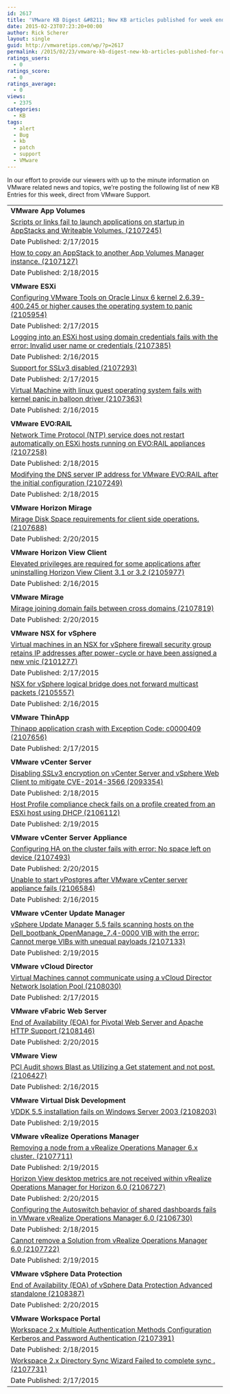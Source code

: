 ```yaml
---
id: 2617
title: 'VMware KB Digest &#8211; New KB articles published for week ending 2/21/15'
date: 2015-02-23T07:23:20+00:00
author: Rick Scherer
layout: single
guid: http://vmwaretips.com/wp/?p=2617
permalink: /2015/02/23/vmware-kb-digest-new-kb-articles-published-for-week-ending-22115/
ratings_users:
  - 0
ratings_score:
  - 0
ratings_average:
  - 0
views:
  - 2375
categories:
  - KB
tags:
  - alert
  - Bug
  - kb
  - patch
  - support
  - VMware
---
```

In our effort to provide our viewers with up to the minute information on VMware related news and topics, we&#8217;re posting the following list of new KB Entries for this week, direct from VMware Support.

<!--more-->

<table border="0" cellspacing="0" cellpadding="0">
  <tr>
    <td valign="top" width="727">
      <strong>VMware App Volumes</strong>
    </td>
  </tr>
  
  <tr>
    <td valign="top" width="727">
      <a href="http://vmw.re/1EIah6T">Scripts or links fail to launch applications on startup in AppStacks and Writeable Volumes. (2107245)</a>
    </td>
  </tr>
  
  <tr>
    <td valign="top" width="727">
      Date Published: 2/17/2015
    </td>
  </tr>
  
  <tr>
    <td valign="top" width="727">
      <a href="http://vmw.re/1a4TSQy">How to copy an AppStack to another App Volumes Manager instance. (2107127)</a>
    </td>
  </tr>
  
  <tr>
    <td valign="top" width="727">
      Date Published: 2/18/2015
    </td>
  </tr>
  
  <tr>
    <td valign="top" width="727">
    </td>
  </tr>
  
  <tr>
    <td valign="top" width="727">
      <strong>VMware ESXi</strong>
    </td>
  </tr>
  
  <tr>
    <td valign="top" width="727">
      <a href="http://vmw.re/1EIagzM">Configuring VMware Tools on Oracle Linux 6 kernel 2.6.39-400.245 or higher causes the operating system to panic (2105954)</a>
    </td>
  </tr>
  
  <tr>
    <td valign="top" width="727">
      Date Published: 2/17/2015
    </td>
  </tr>
  
  <tr>
    <td valign="top" width="727">
      <a href="http://vmw.re/1a4TSje">Logging into an ESXi host using domain credentials fails with the error: Invalid user name or credentials (2107385)</a>
    </td>
  </tr>
  
  <tr>
    <td valign="top" width="727">
      Date Published: 2/16/2015
    </td>
  </tr>
  
  <tr>
    <td valign="top" width="727">
      <a href="http://vmw.re/1EIagzN">Support for SSLv3 disabled (2107293)</a>
    </td>
  </tr>
  
  <tr>
    <td valign="top" width="727">
      Date Published: 2/17/2015
    </td>
  </tr>
  
  <tr>
    <td valign="top" width="727">
      <a href="http://vmw.re/1a4TT6P">Virtual Machine with linux guest operating system fails with kernel panic in balloon driver (2107363)</a>
    </td>
  </tr>
  
  <tr>
    <td valign="top" width="727">
      Date Published: 2/16/2015
    </td>
  </tr>
  
  <tr>
    <td valign="top" width="727">
    </td>
  </tr>
  
  <tr>
    <td valign="top" width="727">
      <strong>VMware EVO:RAIL</strong>
    </td>
  </tr>
  
  <tr>
    <td valign="top" width="727">
      <a href="http://vmw.re/1EIahna">Network Time Protocol (NTP) service does not restart automatically on ESXi hosts running on EVO:RAIL appliances (2107258)</a>
    </td>
  </tr>
  
  <tr>
    <td valign="top" width="727">
      Date Published: 2/18/2015
    </td>
  </tr>
  
  <tr>
    <td valign="top" width="727">
      <a href="http://vmw.re/1a4TSji">Modifying the DNS server IP address for VMware EVO:RAIL after the initial configuration (2107249)</a>
    </td>
  </tr>
  
  <tr>
    <td valign="top" width="727">
      Date Published: 2/18/2015
    </td>
  </tr>
  
  <tr>
    <td valign="top" width="727">
    </td>
  </tr>
  
  <tr>
    <td valign="top" width="727">
      <strong>VMware Horizon Mirage</strong>
    </td>
  </tr>
  
  <tr>
    <td valign="top" width="727">
      <a href="http://vmw.re/1EIahnd">Mirage Disk Space requirements for client side operations. (2107688)</a>
    </td>
  </tr>
  
  <tr>
    <td valign="top" width="727">
      Date Published: 2/20/2015
    </td>
  </tr>
  
  <tr>
    <td valign="top" width="727">
    </td>
  </tr>
  
  <tr>
    <td valign="top" width="727">
      <strong>VMware Horizon View Client</strong>
    </td>
  </tr>
  
  <tr>
    <td valign="top" width="727">
      <a href="http://vmw.re/1a4TT6U"> Elevated privileges are required for some applications after uninstalling Horizon View Client 3.1 or 3.2 (2105977)</a>
    </td>
  </tr>
  
  <tr>
    <td valign="top" width="727">
      Date Published: 2/16/2015
    </td>
  </tr>
  
  <tr>
    <td valign="top" width="727">
    </td>
  </tr>
  
  <tr>
    <td valign="top" width="727">
      <strong>VMware Mirage</strong>
    </td>
  </tr>
  
  <tr>
    <td valign="top" width="727">
      <a href="http://vmw.re/1EIagzQ">Mirage joining domain fails between cross domains (2107819)</a>
    </td>
  </tr>
  
  <tr>
    <td valign="top" width="727">
      Date Published: 2/20/2015
    </td>
  </tr>
  
  <tr>
    <td valign="top" width="727">
    </td>
  </tr>
  
  <tr>
    <td valign="top" width="727">
      <strong>VMware NSX for vSphere</strong>
    </td>
  </tr>
  
  <tr>
    <td valign="top" width="727">
      <a href="http://vmw.re/1a4TT6V">Virtual machines in an NSX for vSphere firewall security group retains IP addresses after power-cycle or have been assigned a new vnic (2101277)</a>
    </td>
  </tr>
  
  <tr>
    <td valign="top" width="727">
      Date Published: 2/17/2015
    </td>
  </tr>
  
  <tr>
    <td valign="top" width="727">
      <a href="http://vmw.re/1EIagzR">NSX for vSphere logical bridge does not forward multicast packets (2105557)</a>
    </td>
  </tr>
  
  <tr>
    <td valign="top" width="727">
      Date Published: 2/16/2015
    </td>
  </tr>
  
  <tr>
    <td valign="top" width="727">
    </td>
  </tr>
  
  <tr>
    <td valign="top" width="727">
      <strong>VMware ThinApp </strong>
    </td>
  </tr>
  
  <tr>
    <td valign="top" width="727">
      <a href="http://vmw.re/1a4TSjo">Thinapp application crash with Exception Code: c0000409 (2107656)</a>
    </td>
  </tr>
  
  <tr>
    <td valign="top" width="727">
      Date Published: 2/17/2015
    </td>
  </tr>
  
  <tr>
    <td valign="top" width="727">
    </td>
  </tr>
  
  <tr>
    <td valign="top" width="727">
      <strong>VMware vCenter Server</strong>
    </td>
  </tr>
  
  <tr>
    <td valign="top" width="727">
      <a href="http://vmw.re/1EIagQ6">Disabling SSLv3 encryption on vCenter Server and vSphere Web Client to mitigate CVE-2014-3566 (2093354)</a>
    </td>
  </tr>
  
  <tr>
    <td valign="top" width="727">
      Date Published: 2/18/2015
    </td>
  </tr>
  
  <tr>
    <td valign="top" width="727">
      <a href="http://vmw.re/1a4TSjs">Host Profile compliance check fails on a profile created from an ESXi host using DHCP (2106112)</a>
    </td>
  </tr>
  
  <tr>
    <td valign="top" width="727">
      Date Published: 2/19/2015
    </td>
  </tr>
  
  <tr>
    <td valign="top" width="727">
    </td>
  </tr>
  
  <tr>
    <td valign="top" width="727">
      <strong>VMware vCenter Server Appliance</strong>
    </td>
  </tr>
  
  <tr>
    <td valign="top" width="727">
      <a href="http://vmw.re/1EIagQ7">Configuring HA on the cluster fails with error: No space left on device (2107493)</a>
    </td>
  </tr>
  
  <tr>
    <td valign="top" width="727">
      Date Published: 2/20/2015
    </td>
  </tr>
  
  <tr>
    <td valign="top" width="727">
      <a href="http://vmw.re/1a4TSzK">Unable to start vPostgres after VMware vCenter server appliance fails (2106584)</a>
    </td>
  </tr>
  
  <tr>
    <td valign="top" width="727">
      Date Published: 2/16/2015
    </td>
  </tr>
  
  <tr>
    <td valign="top" width="727">
    </td>
  </tr>
  
  <tr>
    <td valign="top" width="727">
      <strong>VMware vCenter Update Manager</strong>
    </td>
  </tr>
  
  <tr>
    <td valign="top" width="727">
      <a href="http://vmw.re/1EIagQ8">vSphere Update Manager 5.5 fails scanning hosts on the Dell_bootbank_OpenManage_7.4-0000 VIB with the error: Cannot merge VIBs with unequal payloads (2107133)</a>
    </td>
  </tr>
  
  <tr>
    <td valign="top" width="727">
      Date Published: 2/19/2015
    </td>
  </tr>
  
  <tr>
    <td valign="top" width="727">
    </td>
  </tr>
  
  <tr>
    <td valign="top" width="727">
      <strong>VMware vCloud Director</strong>
    </td>
  </tr>
  
  <tr>
    <td valign="top" width="727">
      <a href="http://vmw.re/1a4TSzM">Virtual Machines cannot communicate using a vCloud Director Network Isolation Pool (2108030)</a>
    </td>
  </tr>
  
  <tr>
    <td valign="top" width="727">
      Date Published: 2/17/2015
    </td>
  </tr>
  
  <tr>
    <td valign="top" width="727">
    </td>
  </tr>
  
  <tr>
    <td valign="top" width="727">
      <strong>VMware vFabric Web Server</strong>
    </td>
  </tr>
  
  <tr>
    <td valign="top" width="727">
      <a href="http://vmw.re/1EIagQb">End of Availability (EOA) for Pivotal Web Server and Apache HTTP Support (2108146)</a>
    </td>
  </tr>
  
  <tr>
    <td valign="top" width="727">
      Date Published: 2/20/2015
    </td>
  </tr>
  
  <tr>
    <td valign="top" width="727">
    </td>
  </tr>
  
  <tr>
    <td valign="top" width="727">
      <strong>VMware View</strong>
    </td>
  </tr>
  
  <tr>
    <td valign="top" width="727">
      <a href="http://vmw.re/1a4TTni">PCI Audit shows Blast as Utilizing a Get statement and not post. (2106427)</a>
    </td>
  </tr>
  
  <tr>
    <td valign="top" width="727">
      Date Published: 2/16/2015
    </td>
  </tr>
  
  <tr>
    <td valign="top" width="727">
    </td>
  </tr>
  
  <tr>
    <td valign="top" width="727">
      <strong>VMware Virtual Disk Development</strong>
    </td>
  </tr>
  
  <tr>
    <td valign="top" width="727">
      <a href="http://vmw.re/1EIahnm">VDDK 5.5 installation fails on Windows Server 2003 (2108203)</a>
    </td>
  </tr>
  
  <tr>
    <td valign="top" width="727">
      Date Published: 2/19/2015
    </td>
  </tr>
  
  <tr>
    <td valign="top" width="727">
    </td>
  </tr>
  
  <tr>
    <td valign="top" width="727">
      <strong>VMware vRealize Operations Manager</strong>
    </td>
  </tr>
  
  <tr>
    <td valign="top" width="727">
      <a href="http://vmw.re/1a4TSzQ">Removing a node from a vRealize Operations Manager 6.x cluster. (2107711)</a>
    </td>
  </tr>
  
  <tr>
    <td valign="top" width="727">
      Date Published: 2/19/2015
    </td>
  </tr>
  
  <tr>
    <td valign="top" width="727">
      <a href="http://vmw.re/1EIagQe">Horizon View desktop metrics are not received within vRealize Operations Manager for Horizon 6.0 (2106727)</a>
    </td>
  </tr>
  
  <tr>
    <td valign="top" width="727">
      Date Published: 2/20/2015
    </td>
  </tr>
  
  <tr>
    <td valign="top" width="727">
      <a href="http://vmw.re/1a4TTnl">Configuring the Autoswitch behavior of shared dashboards fails in VMware vRealize Operations Manager 6.0 (2106730)</a>
    </td>
  </tr>
  
  <tr>
    <td valign="top" width="727">
      Date Published: 2/18/2015
    </td>
  </tr>
  
  <tr>
    <td valign="top" width="727">
      <a href="http://vmw.re/1EIahnp">Cannot remove a Solution from vRealize Operations Manager 6.0 (2107722)</a>
    </td>
  </tr>
  
  <tr>
    <td valign="top" width="727">
      Date Published: 2/19/2015
    </td>
  </tr>
  
  <tr>
    <td valign="top" width="727">
    </td>
  </tr>
  
  <tr>
    <td valign="top" width="727">
      <strong>VMware vSphere Data Protection</strong>
    </td>
  </tr>
  
  <tr>
    <td valign="top" width="727">
      <a href="http://vmw.re/1a4TTno">End of Availability (EOA) of vSphere Data Protection Advanced standalone (2108387)</a>
    </td>
  </tr>
  
  <tr>
    <td valign="top" width="727">
      Date Published: 2/20/2015
    </td>
  </tr>
  
  <tr>
    <td valign="top" width="727">
    </td>
  </tr>
  
  <tr>
    <td valign="top" width="727">
      <strong>VMware Workspace Portal</strong>
    </td>
  </tr>
  
  <tr>
    <td valign="top" width="727">
      <a href="http://vmw.re/1EIagQf">Workspace 2.x Multiple Authentication Methods Configuration Kerberos and Password Authentication (2107391)</a>
    </td>
  </tr>
  
  <tr>
    <td valign="top" width="727">
      Date Published: 2/18/2015
    </td>
  </tr>
  
  <tr>
    <td valign="top" width="727">
      <a href="http://vmw.re/1a4TSzV">Workspace 2.x Directory Sync Wizard Failed to complete sync . (2107731)</a>
    </td>
  </tr>
  
  <tr>
    <td valign="top" width="727">
      Date Published: 2/17/2015
    </td>
  </tr>
</table>

<div class="feedflare">
</div>